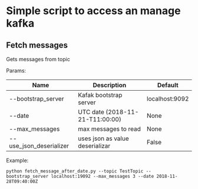 # Simple script to access an manage kafka

## Fetch messages

Gets messages from topic

Params:

|         Name            |       Description               |        Default         |
| ----------------------- | ------------------------------- | ---------------------- |
| --bootstrap_server      | Kafak bootstrap server          | localhost:9092         |
| --date                  | UTC date (2018-11-21-T11:00:00) | None                   |
| --max_messages          | max messages to read            | None                   |
| --use_json_deserializer | uses json as value deserializar | False                  |


Example:

```
python fetch_message_after_date.py --topic TestTopic --bootstrap_server localhost:19092 --max_messages 3 --date 2018-11-28T09:40:00Z
```